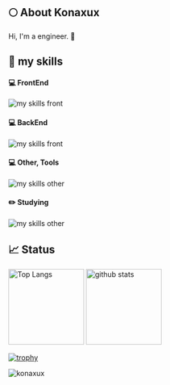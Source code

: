 ## 🌕 About Konaxux
Hi, I'm a engineer. 🐣

## 🌱 my skills

#### 💻 FrontEnd
<img alt="my skills front" src="https://skillicons.dev/icons?theme=dark&perline=9&i=js,html,css" />

#### 💻 BackEnd
<img alt="my skills front" src="https://skillicons.dev/icons?theme=dark&perline=8&i=php,mysql" />

#### 💻 Other, Tools
<img alt="my skills other" src="https://skillicons.dev/icons?theme=dark&perline=8&i=c,cpp,cs,arduino,apple,git,github" />

#### ✏️ Studying
<img alt="my skills other" src="https://skillicons.dev/icons?theme=dark&perline=8&i=php,js" />

## 📈 Status
<p align="left"> 
  <img alt="Top Langs" height="150px" src="https://github-readme-stats.vercel.app/api/top-langs/?username=konaxux&theme=dark&layout=compact&show_icons=true" />
  <img alt="github stats" height="150px" src="https://github-readme-stats.vercel.app/api?username=konaxux&theme=dark" />
</p>

[![trophy](https://github-profile-trophy.vercel.app/?username=konaxux&margin-w=5&rank=-?&theme=darkhub)](https://github.com/konaxux/)

<p><img align="center" src="https://github-readme-streak-stats.herokuapp.com/?user=konaxux&theme=dark" alt="konaxux" /></p>
